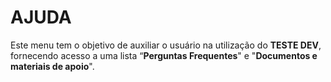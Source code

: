 # AJUDA

Este menu tem o objetivo de auxiliar o usuário na utilização do **TESTE DEV**, fornecendo acesso a uma lista “**Perguntas Frequentes**" e "**Documentos e materiais de apoio**".
